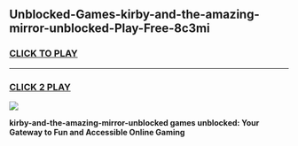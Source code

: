 
## Unblocked-Games-kirby-and-the-amazing-mirror-unblocked-Play-Free-8c3mi
<h3>
<a href="https://premium76.site?title=kirby-and-the-amazing-mirror-unblocked&ref=18A1">CLICK TO PLAY</a></h3>
<hr>

<h3>
<a href="https://premium76.site?title=kirby-and-the-amazing-mirror-unblocked&ref=18A1">CLICK 2 PLAY</a>
  
</h3>

<a href="https://premium76.site?title=kirby-and-the-amazing-mirror-unblocked&ref=18A1"><img src="https://clearcache.store/games.png"></a>


**kirby-and-the-amazing-mirror-unblocked games unblocked: Your Gateway to Fun and Accessible Online Gaming**
